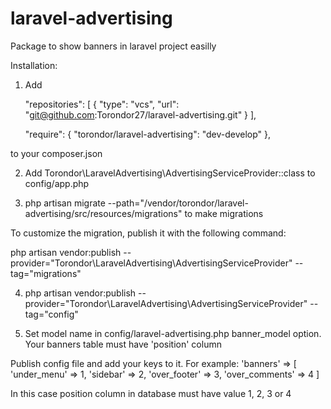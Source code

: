 # laravel-advertising
Package to show banners in laravel project easilly

Installation:

1) Add

    "repositories": [
        {
            "type": "vcs",
            "url": "git@github.com:Torondor27/laravel-advertising.git"
        }
    ],
    
    "require": {
        "torondor/laravel-advertising": "dev-develop"
    },
    
to your composer.json
    
2) Add Torondor\LaravelAdvertising\AdvertisingServiceProvider::class to config/app.php

3) php artisan migrate --path="/vendor/torondor/laravel-advertising/src/resources/migrations" to make migrations

To customize the migration, publish it with the following command:

php artisan vendor:publish --provider="Torondor\LaravelAdvertising\AdvertisingServiceProvider" --tag="migrations"

4) php artisan vendor:publish --provider="Torondor\LaravelAdvertising\AdvertisingServiceProvider" --tag="config"

5) Set model name in config/laravel-advertising.php banner_model option. Your banners table must have 'position' column

Publish config file and add your keys to it. For example: 'banners' => [ 'under_menu' => 1, 'sidebar' => 2, 'over_footer' => 3, 'over_comments' => 4 ]

In this case position column in database must have value 1, 2, 3 or 4
